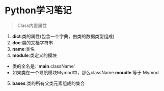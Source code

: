 # Python学习笔记
>Class内置属性
1. __dict__:类的属性(包含一个字典，由类的数据类型组成)
2. __doc__:类的文档字符串
3. __name__:类名
4. __module__:类定义的模块
  - 类的全名是: '__main__.className'
  - 如果类在一个导航模块Mymod中，那么className.__moudle__ 等于 Mymod
5. __bases__:类的所有父类元素组成的集合

